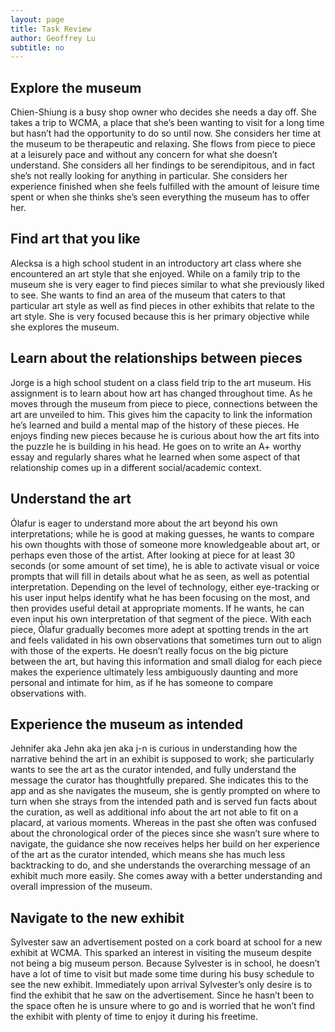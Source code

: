 ```yaml
---
layout: page
title: Task Review
author: Geoffrey Lu
subtitle: no
---
```


## Explore the museum 
	
Chien-Shiung is a busy shop owner who decides she needs a day off. She takes a trip to WCMA, a place that she’s been wanting to visit for a long time but hasn’t had the opportunity to do so until now. She considers her time at the museum to be therapeutic and relaxing. She flows from piece to piece at a leisurely pace and without any concern for what she doesn’t understand. She considers all her findings to be serendipitous, and in fact she’s not really looking for anything in particular. She considers her experience finished when she feels fulfilled with the amount of leisure time spent or when she thinks she’s seen everything the museum has to offer her.

## Find art that you like 

Alecksa is a high school student in an introductory art class where she encountered an art style that she enjoyed. While on a family trip to the museum she is very eager to find pieces similar to what she previously liked to see. She wants to find an area of the museum that caters to that particular art style as well as find pieces in other exhibits that relate to the art style. She is very focused because this is her primary objective while she explores the museum. 

## Learn about the relationships between pieces
	
Jorge is a high school student on a class field trip to the art museum. His assignment is to learn about how art has changed throughout time. As he moves through the museum from piece to piece, connections between the art are unveiled to him. This gives him the capacity to link the information he’s learned and build a mental map of the history of these pieces. He enjoys finding new pieces because he is curious about how the art fits into the puzzle he is building in his head. He goes on to write an A+ worthy essay and regularly shares what he learned when some aspect of that relationship comes up in a different social/academic context.
	
## Understand the art
	
Ólafur is eager to understand more about the art beyond his own interpretations; while he is good at making guesses, he wants to compare his own thoughts with those of someone more knowledgeable about art, or perhaps even those of the artist.  After looking at piece for at least 30 seconds (or some amount of set time), he is able to activate visual or voice prompts that will fill in details about what he as seen, as well as potential interpretation.  Depending on the level of technology, either eye-tracking or his user input helps identify what he has been focusing on the most, and then provides useful detail at appropriate moments.  If he wants, he can even input his own interpretation of that segment of the piece.  With each piece, Ólafur gradually becomes more adept at spotting trends in the art and feels validated in his own observations that sometimes turn out to align with those of the experts.  He doesn’t really focus on the big picture between the art, but having this information and small dialog for each piece makes the experience ultimately less ambiguously daunting and more personal and intimate for him, as if he has someone to compare observations with. 

## Experience the museum as intended 
	
Jehnifer aka Jehn aka jen aka j-n is curious in understanding how the narrative behind the art in an exhibit is supposed to work; she particularly wants to see the art as the curator intended, and fully understand the message the curator has thoughtfully prepared.  She indicates this to the app and as she navigates the museum, she is gently prompted on where to turn when she strays from the intended path and is served fun facts about the curation, as well as additional info about the art not able to fit on a placard, at various moments.  Whereas in the past she often was confused about the chronological order of the pieces since she wasn’t sure where to navigate, the guidance she now receives helps her build on her experience of the art as the curator intended, which means she has much less backtracking to do, and she understands the overarching message of an exhibit much more easily.  She comes away with a better understanding and overall impression of the museum.  
 
## Navigate to the new exhibit 
	
Sylvester saw an advertisement posted on a cork board at school for a new exhibit at WCMA. This sparked an interest in visiting the museum despite not being a big museum person. Because Sylvester is in school, he doesn’t have a lot of time to visit but made some time during his busy schedule to see the new exhibit. Immediately upon arrival Sylvester’s only desire is to find the exhibit that he saw on the advertisement. Since he hasn’t been to the space often he is unsure where to go and is worried that he won’t find the exhibit with plenty of time to enjoy it during his freetime. 
